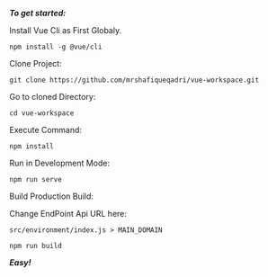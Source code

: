 ***To get started:***

Install Vue Cli as First Globaly.

    npm install -g @vue/cli

Clone Project:

    git clone https://github.com/mrshafiqueqadri/vue-workspace.git

Go to cloned Directory:

    cd vue-workspace
    
Execute Command:

    npm install
    
Run in Development Mode:

    npm run serve

Build Production Build:

Change EndPoint Api URL here:

    src/environment/index.js > MAIN_DOMAIN

    npm run build

***Easy!***
